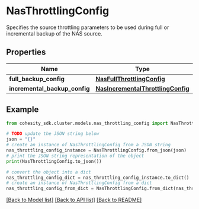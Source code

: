 # NasThrottlingConfig

Specifies the source throttling parameters to be used during full or incremental backup of the NAS source.

## Properties

Name | Type | Description | Notes
------------ | ------------- | ------------- | -------------
**full_backup_config** | [**NasFullThrottlingConfig**](NasFullThrottlingConfig.md) |  | [optional] 
**incremental_backup_config** | [**NasIncrementalThrottlingConfig**](NasIncrementalThrottlingConfig.md) |  | [optional] 

## Example

```python
from cohesity_sdk.cluster.models.nas_throttling_config import NasThrottlingConfig

# TODO update the JSON string below
json = "{}"
# create an instance of NasThrottlingConfig from a JSON string
nas_throttling_config_instance = NasThrottlingConfig.from_json(json)
# print the JSON string representation of the object
print(NasThrottlingConfig.to_json())

# convert the object into a dict
nas_throttling_config_dict = nas_throttling_config_instance.to_dict()
# create an instance of NasThrottlingConfig from a dict
nas_throttling_config_from_dict = NasThrottlingConfig.from_dict(nas_throttling_config_dict)
```
[[Back to Model list]](../README.md#documentation-for-models) [[Back to API list]](../README.md#documentation-for-api-endpoints) [[Back to README]](../README.md)


